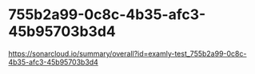 # 755b2a99-0c8c-4b35-afc3-45b95703b3d4
https://sonarcloud.io/summary/overall?id=examly-test_755b2a99-0c8c-4b35-afc3-45b95703b3d4
